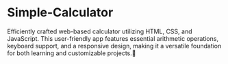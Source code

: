 # Simple-Calculator
Efficiently crafted web-based calculator utilizing HTML, CSS, and JavaScript. This user-friendly app features essential arithmetic operations, keyboard support, and a responsive design, making it a versatile foundation for both learning and customizable projects.🧮
